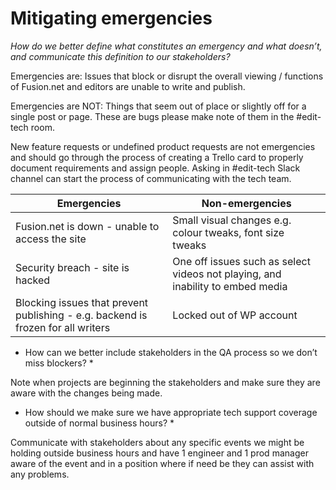 # Mitigating emergencies

*How do we better define what constitutes an emergency and what doesn’t, and communicate this definition to our stakeholders?*

Emergencies are:
Issues that block or disrupt the overall viewing / functions of Fusion.net and editors are unable to write and publish.

Emergencies are NOT:
Things that seem out of place or slightly off for a single post or page. These are bugs please make note of them in the #edit-tech room.  

New feature requests or undefined product requests are not emergencies and should go through the process of creating a Trello card to properly document requirements and assign people. Asking in #edit-tech Slack channel can start the process of communicating with the tech team.

Emergencies | Non-emergencies
----------- | ---------------
Fusion.net is down - unable to access the site | Small visual changes e.g. colour tweaks, font size tweaks
Security breach - site is hacked | One off issues such as select videos not playing, and inability to embed media
Blocking issues that prevent publishing - e.g. backend is frozen for all writers  | Locked out of WP account 

* How can we better include stakeholders in the QA process so we don’t miss blockers? *

Note when projects are beginning the stakeholders and make sure they are aware with the changes being made.

* How should we make sure we have appropriate tech support coverage outside of normal business hours? *

Communicate with stakeholders about any specific events we might be holding outside business hours and have 1 engineer and 1 prod manager aware of the event and in a position where if need be they can assist with any problems.
